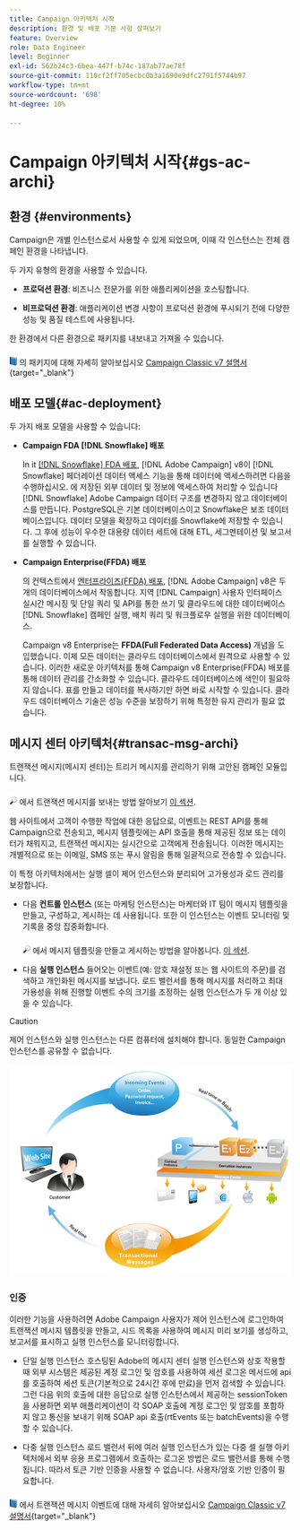 ```yaml
---
title: Campaign 아키텍처 시작
description: 환경 및 배포 기본 사항 살펴보기
feature: Overview
role: Data Engineer
level: Beginner
exl-id: 562b24c3-6bea-447f-b74c-187ab77ae78f
source-git-commit: 110cf2ff705ecbc0b3a1690e9dfc2791f5744b97
workflow-type: tm+mt
source-wordcount: '698'
ht-degree: 10%

---
```


# Campaign 아키텍처 시작{#gs-ac-archi}

## 환경 {#environments}

Campaign은 개별 인스턴스로서 사용할 수 있게 되었으며, 이때 각 인스턴스는 전체 캠페인 환경을 나타냅니다.

두 가지 유형의 환경을 사용할 수 있습니다.

* **프로덕션 환경**: 비즈니스 전문가를 위한 애플리케이션을 호스팅합니다.

* **비프로덕션 환경**: 애플리케이션 변경 사항이 프로덕션 환경에 푸시되기 전에 다양한 성능 및 품질 테스트에 사용됩니다.

한 환경에서 다른 환경으로 패키지를 내보내고 가져올 수 있습니다.

![](../assets/do-not-localize/book.png) 의 패키지에 대해 자세히 알아보십시오 [Campaign Classic v7 설명서](https://experienceleague.adobe.com/docs/campaign-classic/using/getting-started/administration-basics/working-with-data-packages.html){target=&quot;_blank&quot;}

## 배포 모델{#ac-deployment}

두 가지 배포 모델을 사용할 수 있습니다:

* **Campaign FDA [!DNL Snowflake] 배포**

   In it [[!DNL Snowflake] FDA 배포](fda-deployment.md), [!DNL Adobe Campaign] v8이 [!DNL Snowflake] 페더레이션 데이터 액세스 기능을 통해 데이터에 액세스하려면 다음을 수행하십시오. 에 저장된 외부 데이터 및 정보에 액세스하여 처리할 수 있습니다 [!DNL Snowflake] Adobe Campaign 데이터 구조를 변경하지 않고 데이터베이스를 만듭니다. PostgreSQL은 기본 데이터베이스이고 Snowflake은 보조 데이터베이스입니다. 데이터 모델을 확장하고 데이터를 Snowflake에 저장할 수 있습니다. 그 후에 성능이 우수한 대용량 데이터 세트에 대해 ETL, 세그멘테이션 및 보고서를 실행할 수 있습니다.

* **Campaign Enterprise(FFDA) 배포**

   의 컨텍스트에서 [엔터프라이즈(FFDA) 배포](enterprise-deployment.md), [!DNL Adobe Campaign] v8은 두 개의 데이터베이스에서 작동합니다. 지역 [!DNL Campaign] 사용자 인터페이스 실시간 메시징 및 단일 쿼리 및 API를 통한 쓰기 및 클라우드에 대한 데이터베이스 [!DNL Snowflake] 캠페인 실행, 배치 쿼리 및 워크플로우 실행을 위한 데이터베이스.

   Campaign v8 Enterprise는 **FFDA(Full Federated Data Access)** 개념을 도입했습니다. 이제 모든 데이터는 클라우드 데이터베이스에서 원격으로 사용할 수 있습니다. 이러한 새로운 아키텍처를 통해 Campaign v8 Enterprise(FFDA) 배포를 통해 데이터 관리를 간소화할 수 있습니다. 클라우드 데이터베이스에 색인이 필요하지 않습니다. 표를 만들고 데이터를 복사하기만 하면 바로 시작할 수 있습니다. 클라우드 데이터베이스 기술은 성능 수준을 보장하기 위해 특정한 유지 관리가 필요 없습니다.


## 메시지 센터 아키텍처{#transac-msg-archi}

트랜잭션 메시지(메시지 센터)는 트리거 메시지를 관리하기 위해 고안된 캠페인 모듈입니다.

![](../assets/do-not-localize/glass.png) 에서 트랜잭션 메시지를 보내는 방법 알아보기 [이 섹션](../send/transactional.md).

웹 사이트에서 고객이 수행한 작업에 대한 응답으로, 이벤트는 REST API를 통해 Campaign으로 전송되고, 메시지 템플릿에는 API 호출을 통해 제공된 정보 또는 데이터가 채워지고, 트랜잭션 메시지는 실시간으로 고객에게 전송됩니다. 이러한 메시지는 개별적으로 또는 이메일, SMS 또는 푸시 알림을 통해 일괄적으로 전송할 수 있습니다.

이 특정 아키텍처에서는 실행 셀이 제어 인스턴스와 분리되어 고가용성과 로드 관리를 보장합니다.

* 다음 **컨트롤 인스턴스** (또는 마케팅 인스턴스)는 마케터와 IT 팀이 메시지 템플릿을 만들고, 구성하고, 게시하는 데 사용됩니다. 또한 이 인스턴스는 이벤트 모니터링 및 기록을 중앙 집중화합니다.

   ![](../assets/do-not-localize/glass.png) 에서 메시지 템플릿을 만들고 게시하는 방법을 알아봅니다. [이 섹션](../send/transactional.md).

* 다음 **실행 인스턴스** 들어오는 이벤트(예: 암호 재설정 또는 웹 사이트의 주문)를 검색하고 개인화된 메시지를 보냅니다. 로드 밸런서를 통해 메시지를 처리하고 최대 가용성을 위해 진행할 이벤트 수의 크기를 조정하는 실행 인스턴스가 두 개 이상 있을 수 있습니다.

>[!CAUTION]
>
>제어 인스턴스와 실행 인스턴스는 다른 컴퓨터에 설치해야 합니다. 동일한 Campaign 인스턴스를 공유할 수 없습니다.

![](assets/messagecenter_diagram.png)

### 인증

이러한 기능을 사용하려면 Adobe Campaign 사용자가 제어 인스턴스에 로그인하여 트랜잭션 메시지 템플릿을 만들고, 시드 목록을 사용하여 메시지 미리 보기를 생성하고, 보고서를 표시하고 실행 인스턴스를 모니터링합니다.

* 단일 실행 인스턴스 호스팅된 Adobe의 메시지 센터 실행 인스턴스와 상호 작용할 때 외부 시스템은 제공된 계정 로그인 및 암호를 사용하여 세션 로그온 메서드에 api를 호출하여 세션 토큰(기본적으로 24시간 후에 만료)을 먼저 검색할 수 있습니다.
그런 다음 위의 호출에 대한 응답으로 실행 인스턴스에서 제공하는 sessionToken 을 사용하면 외부 애플리케이션이 각 SOAP 호출에 계정 로그인 및 암호를 포함하지 않고 통신을 보내기 위해 SOAP api 호출(rtEvents 또는 batchEvents)을 수행할 수 있습니다.

* 다중 실행 인스턴스 로드 밸런서 뒤에 여러 실행 인스턴스가 있는 다중 셀 실행 아키텍처에서 외부 응용 프로그램에서 호출하는 로그온 방법은 로드 밸런서를 통해 수행됩니다. 따라서 토큰 기반 인증을 사용할 수 없습니다. 사용자/암호 기반 인증이 필요합니다.

![](../assets/do-not-localize/book.png) 에서 트랜잭션 메시지 이벤트에 대해 자세히 알아보십시오 [Campaign Classic v7 설명서](https://experienceleague.adobe.com/docs/campaign-classic/using/transactional-messaging/processing/event-description.html#about-transactional-messaging-datamodel){target=&quot;_blank&quot;}
